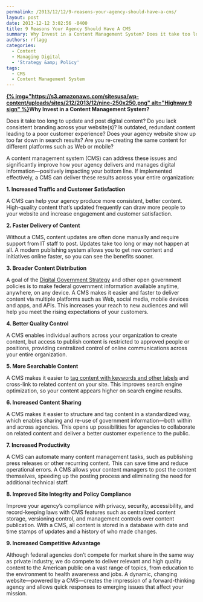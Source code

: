 ```yaml
---
permalink: /2013/12/12/9-reasons-your-agency-should-have-a-cms/
layout: post
date: 2013-12-12 3:02:56 -0400
title: 9 Reasons Your Agency Should Have A CMS
summary: Why Invest in a Content Management System? Does it take too long to update and post digital content? Do you lack consistent branding across your website(s)?&nbsp;Is outdated, redundant content leading to a poor customer experience? Does your agency website show up too far down in search results? Are you re-creating
authors: rflagg
categories:
  - Content
  - Managing Digital
  - 'Strategy &amp; Policy'
tags:
  - CMS
  - Content Management System
---
```


**[{% img="https://s3.amazonaws.com/sitesusa/wp-content/uploads/sites/212/2013/12/nine-250x250.png" alt="Highway 9 sign" %}](https://s3.amazonaws.com/sitesusa/wp-content/uploads/sites/212/2013/12/nine.png)Why Invest in a Content Management System?**

Does it take too long to update and post digital content? Do you lack consistent branding across your website(s)? Is outdated, redundant content leading to a poor customer experience? Does your agency website show up too far down in search results? Are you re-creating the same content for different platforms such as Web or mobile?

A content management system (CMS) can address these issues and significantly improve how your agency delivers and manages digital information—positively impacting your bottom line. If implemented effectively, a CMS can deliver these results across your entire organization:

**1. Increased Traffic and Customer Satisfaction**

A CMS can help your agency produce more consistent, better content. High-quality content that’s updated frequently can draw more people to your website and increase engagement and customer satisfaction.

**2. Faster Delivery of Content**

Without a CMS, content updates are often done manually and require support from IT staff to post. Updates take too long or may not happen at all. A modern publishing system allows you to get new content and initiatives online faster, so you can see the benefits sooner.

**3. Broader Content Distribution**

A goal of the [Digital Government Strategy](http://www.whitehouse.gov/sites/default/files/omb/egov/digital-government/digital-government.html) and other open government policies is to make federal government information available anytime, anywhere, on any device. A CMS makes it easier and faster to deliver content via multiple platforms such as Web, social media, mobile devices and apps, and APIs. This increases your reach to new audiences and will help you meet the rising expectations of your customers.

**4. Better Quality Control**

A CMS enables individual authors across your organization to create content, but access to publish content is restricted to approved people or positions, providing centralized control of online communications across your entire organization.

**5. More Searchable Content**

A CMS makes it easier to [tag content with keywords and other labels](https://www.WHATEVER/2013/07/29/how-to-create-open-structured-content/ "How to Create Open, Structured Content") and cross-link to related content on your site. This improves search engine optimization, so your content appears higher on search engine results.

**6. Increased Content Sharing** 

A CMS makes it easier to structure and tag content in a standardized way, which enables sharing and re-use of government information—both within and across agencies. This opens up possibilities for agencies to collaborate on related content and deliver a better customer experience to the public.

**7. Increased Productivity**

A CMS can automate many content management tasks, such as publishing press releases or other recurring content. This can save time and reduce operational errors. A CMS allows your content managers to post the content themselves, speeding up the posting process and eliminating the need for additional technical staff.

**8. Improved Site Integrity and Policy Compliance**

Improve your agency’s compliance with privacy, security, accessibility, and record-keeping laws with CMS features such as centralized content storage, versioning control, and management controls over content publication. With a CMS, all content is stored in a database with date and time stamps of updates and a history of who made changes.

**9. Increased Competitive Advantage**

Although federal agencies don’t compete for market share in the same way as private industry, we do compete to deliver relevant and high quality content to the American public on a vast range of topics, from education to the environment to health awareness and jobs. A dynamic, changing website—powered by a CMS—creates the impression of a forward-thinking agency and allows quick responses to emerging issues that affect your mission.